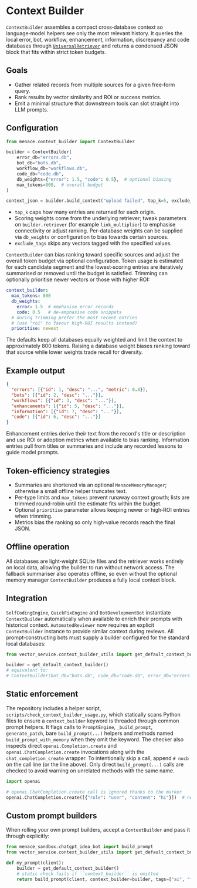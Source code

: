 # Context Builder

`ContextBuilder` assembles a compact cross‑database context so language‑model
helpers see only the most relevant history.  It queries the local error, bot,
workflow, enhancement, information, discrepancy and code databases through
[`UniversalRetriever`](universal_retriever.md) and returns a condensed JSON
block that fits within strict token budgets.

## Goals

- Gather related records from multiple sources for a given free‑form query.
- Rank results by vector similarity and ROI or success metrics.
- Emit a minimal structure that downstream tools can slot straight into LLM
  prompts.

## Configuration

```python
from menace.context_builder import ContextBuilder

builder = ContextBuilder(
    error_db="errors.db",
    bot_db="bots.db",
    workflow_db="workflows.db",
    code_db="code.db",
    db_weights={"error": 1.5, "code": 0.5},  # optional biasing
    max_tokens=800,  # overall budget
)

context_json = builder.build_context("upload failed", top_k=5, exclude_tags=["failure"])
```

- `top_k` caps how many entries are returned for each origin.
- Scoring weights come from the underlying retriever; tweak parameters on
  `builder.retriever` (for example `link_multiplier`) to emphasise connectivity
  or adjust ranking.  Per-database weights can be supplied via ``db_weights`` or
  configuration to bias towards certain sources.
- `exclude_tags` skips any vectors tagged with the specified values.

`ContextBuilder` can bias ranking toward specific sources and adjust the
overall token budget via optional configuration.  Token usage is estimated for
each candidate segment and the lowest‑scoring entries are iteratively
summarised or removed until the budget is satisfied.  Trimming can optionally
prioritise newer vectors or those with higher ROI:

```yaml
context_builder:
  max_tokens: 800
  db_weights:
    error: 1.5  # emphasise error records
    code: 0.5   # de‑emphasise code snippets
  # during trimming prefer the most recent entries
  # (use "roi" to favour high‑ROI results instead)
  prioritise: newest
```

The defaults keep all databases equally weighted and limit the context to
approximately 800 tokens. Raising a database weight biases ranking toward that
source while lower weights trade recall for diversity.

## Example output

```json
{
  "errors": [{"id": 1, "desc": "...", "metric": 0.8}],
  "bots": [{"id": 2, "desc": "..."}],
  "workflows": [{"id": 3, "desc": "..."}],
  "enhancements": [{"id": 5, "desc": "..."}],
  "information": [{"id": 7, "desc": "..."}],
  "code": [{"id": 6, "desc": "..."}]
}
```

Enhancement entries derive their text from the record's title or description and
use ROI or adoption metrics when available to bias ranking. Information entries
pull from titles or summaries and include any recorded lessons to guide model
prompts.

## Token‑efficiency strategies

- Summaries are shortened via an optional `MenaceMemoryManager`; otherwise a
  small offline helper truncates text.
- Per‑type limits and `max_tokens` prevent runaway context growth; lists are
  trimmed round‑robin until the estimate fits within the budget.
- Optional `prioritise` parameter allows keeping newer or high‑ROI entries
  when trimming.
- Metrics bias the ranking so only high‑value records reach the final JSON.

## Offline operation

All databases are light‑weight SQLite files and the retriever works entirely on
local data, allowing the builder to run without network access.  The fallback
summariser also operates offline, so even without the optional memory manager
`ContextBuilder` produces a fully local context block.

## Integration

`SelfCodingEngine`, `QuickFixEngine` and `BotDevelopmentBot` instantiate
`ContextBuilder` automatically when available to enrich their prompts with
historical context. `AutomatedReviewer` now requires an explicit
`ContextBuilder` instance to provide similar context during reviews. All
prompt‑constructing bots must supply a builder configured for the standard
local databases:

```python
from vector_service.context_builder_utils import get_default_context_builder

builder = get_default_context_builder()
# equivalent to:
# ContextBuilder(bot_db="bots.db", code_db="code.db", error_db="errors.db", workflow_db="workflows.db")
```

## Static enforcement

The repository includes a helper script,
`scripts/check_context_builder_usage.py`, which statically scans Python files
to ensure a ``context_builder`` keyword is threaded through common prompt
helpers.  It flags calls to ``PromptEngine``, ``_build_prompt``,
``generate_patch``, bare ``build_prompt(...)`` helpers and methods named
``build_prompt_with_memory`` when they omit the keyword.  The checker also
inspects direct ``openai.Completion.create`` and ``openai.ChatCompletion.create``
invocations along with the ``chat_completion_create`` wrapper.  To intentionally
skip a call, append ``# nocb`` on the call line (or the line above).  Only direct
``build_prompt(...)`` calls are checked to avoid warning on unrelated methods
with the same name.

```python
import openai

# openai.ChatCompletion.create call is ignored thanks to the marker
openai.ChatCompletion.create([{"role": "user", "content": "hi"}])  # nocb
```

## Custom prompt builders

When rolling your own prompt builders, accept a ``ContextBuilder`` and pass it
through explicitly:

```python
from menace_sandbox.chatgpt_idea_bot import build_prompt
from vector_service.context_builder_utils import get_default_context_builder

def my_prompt(client):
    builder = get_default_context_builder()
    # static check fails if ``context_builder`` is omitted
    return build_prompt(client, context_builder=builder, tags=["ai", "fintech"])
```

